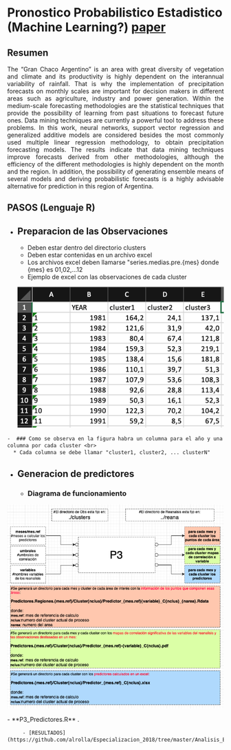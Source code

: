 # Pronostico Probabilistico Estadistico (Machine Learning?) [paper](https://www.dropbox.com/s/akhc6kb6493c1rd/TAAC-D-21-00248.pdf?dl=0)
## Resumen
<p align="justify" >
The “Gran Chaco Argentino” is an area with great diversity of vegetation and climate and its productivity is highly dependent on the interannual variability of rainfall. That is why the implementation of precipitation forecasts on monthly scales are important for decision makers in different areas such as agriculture, industry and power generation. Within the medium-scale forecasting methodologies are the statistical techniques that provide the possibility of learning from past situations to forecast future ones. Data mining techniques are currently a powerful tool to address these problems. In this work, neural networks, support vector regression and generalized additive models are considered besides the most commonly used multiple linear regression methodology, to obtain precipitation forecasting models. The results indicate that data mining techniques improve forecasts derived from other methodologies, although the efficiency of the different methodologies is highly dependent on the month and the region. In addition, the possibility of generating ensemble means of several models and deriving probabilistic forecasts is a highly advisable alternative for prediction in this region of Argentina.
</p>

## PASOS (Lenguaje R)
   - ## Preparacion de las Observaciones
      * Deben estar dentro del directorio clusters 
      * Deben estar contenidas en un archivo excel 
      * Los archivos excel deben llamarse "series.medias.pre.{mes} donde {mes} es 01,02,...12  
      * Ejemplo de excel con las observaciones de cada cluster
      <p align="center">
        <img src="./img/Observaciones.png" width="500"/>
      </p>
    -  ### Como se observa en la figura habra un columna para el año y una columna por cada cluster <br>
      * Cada columna se debe llamar "cluster1, cluster2, ... clusterN"
      
   - ## Generacion de predictores
      - ### Diagrama de funcionamiento
<p align="center">
  <img src="./img/P3.png" width="800"/>
</p>
      - **P3_Predictores.R** .  
     
         - [RESULTADOS](https://github.com/alrolla/Especializacion_2018/tree/master/Analisis_Exploratorio)
